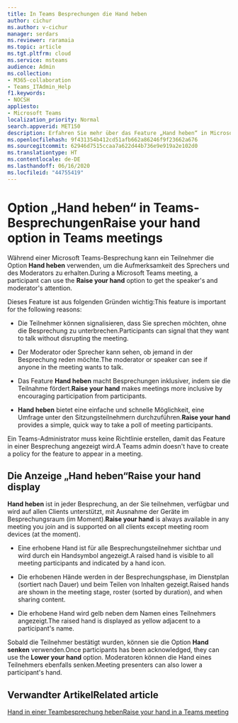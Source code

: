 ```yaml
---
title: In Teams Besprechungen die Hand heben
author: cichur
ms.author: v-cichur
manager: serdars
ms.reviewer: raramaia
ms.topic: article
ms.tgt.pltfrm: cloud
ms.service: msteams
audience: Admin
ms.collection:
- M365-collaboration
- Teams_ITAdmin_Help
f1.keywords:
- NOCSH
appliesto:
- Microsoft Teams
localization_priority: Normal
search.appverid: MET150
description: Erfahren Sie mehr über das Feature „Hand heben“ in Microsoft Teams-Besprechungen.
ms.openlocfilehash: 9f431354b412cd51afb662a86246f9f23662a676
ms.sourcegitcommit: 62946d7515ccaa7a622d44b736e9e919a2e102d0
ms.translationtype: HT
ms.contentlocale: de-DE
ms.lasthandoff: 06/16/2020
ms.locfileid: "44755419"
---
```

# <a name="raise-your-hand-option-in-teams-meetings"></a><span data-ttu-id="0297d-103">Option „Hand heben“ in Teams-Besprechungen</span><span class="sxs-lookup"><span data-stu-id="0297d-103">Raise your hand option in Teams meetings</span></span>

<span data-ttu-id="0297d-104">Während einer Microsoft Teams-Besprechung kann ein Teilnehmer die Option **Hand heben** verwenden, um die Aufmerksamkeit des Sprechers und des Moderators zu erhalten.</span><span class="sxs-lookup"><span data-stu-id="0297d-104">During a Microsoft Teams meeting, a participant can use the **Raise your hand** option to get the speaker's and moderator's attention.</span></span>

<span data-ttu-id="0297d-105">Dieses Feature ist aus folgenden Gründen wichtig:</span><span class="sxs-lookup"><span data-stu-id="0297d-105">This feature is important for the following reasons:</span></span>

- <span data-ttu-id="0297d-106">Die Teilnehmer können signalisieren, dass Sie sprechen möchten, ohne die Besprechung zu unterbrechen.</span><span class="sxs-lookup"><span data-stu-id="0297d-106">Participants can signal that they want to talk without disrupting the meeting.</span></span>

- <span data-ttu-id="0297d-107">Der Moderator oder Sprecher kann sehen, ob jemand in der Besprechung reden möchte.</span><span class="sxs-lookup"><span data-stu-id="0297d-107">The moderator or speaker can see if anyone in the meeting wants to talk.</span></span>  

- <span data-ttu-id="0297d-108">Das Feature **Hand heben** macht Besprechungen inklusiver, indem sie die Teilnahme fördert.</span><span class="sxs-lookup"><span data-stu-id="0297d-108">**Raise your hand** makes meetings more inclusive by encouraging participation from participants.</span></span>

- <span data-ttu-id="0297d-109">**Hand heben** bietet eine einfache und schnelle Möglichkeit, eine Umfrage unter den Sitzungsteilnehmern durchzuführen.</span><span class="sxs-lookup"><span data-stu-id="0297d-109">**Raise your hand** provides a simple, quick way to take a poll of meeting participants.</span></span>

<span data-ttu-id="0297d-110">Ein Teams-Administrator muss keine Richtlinie erstellen, damit das Feature in einer Besprechung angezeigt wird.</span><span class="sxs-lookup"><span data-stu-id="0297d-110">A Teams admin doesn't have to create a policy for the feature to appear in a meeting.</span></span>

## <a name="raise-your-hand-display"></a><span data-ttu-id="0297d-111">Die Anzeige „Hand heben“</span><span class="sxs-lookup"><span data-stu-id="0297d-111">Raise your hand display</span></span>

<span data-ttu-id="0297d-112">**Hand heben** ist in jeder Besprechung, an der Sie teilnehmen, verfügbar und wird auf allen Clients unterstützt, mit Ausnahme der Geräte im Besprechungsraum (im Moment).</span><span class="sxs-lookup"><span data-stu-id="0297d-112">**Raise your hand** is always available in any meeting you join and is supported on all clients except meeting room devices (at the moment).</span></span>

- <span data-ttu-id="0297d-113">Eine erhobene Hand ist für alle Besprechungsteilnehmer sichtbar und wird durch ein Handsymbol angezeigt.</span><span class="sxs-lookup"><span data-stu-id="0297d-113">A raised hand is visible to all meeting participants and indicated by a hand icon.</span></span>

- <span data-ttu-id="0297d-114">Die erhobenen Hände werden in der Besprechungsphase, im Dienstplan (sortiert nach Dauer) und beim Teilen von Inhalten gezeigt.</span><span class="sxs-lookup"><span data-stu-id="0297d-114">Raised hands are shown in the meeting stage, roster (sorted by duration), and when sharing content.</span></span>

- <span data-ttu-id="0297d-115">Die erhobene Hand wird gelb neben dem Namen eines Teilnehmers angezeigt.</span><span class="sxs-lookup"><span data-stu-id="0297d-115">The raised hand is displayed as yellow adjacent to a participant's name.</span></span>

<span data-ttu-id="0297d-116">Sobald die Teilnehmer bestätigt wurden, können sie die Option **Hand senken** verwenden.</span><span class="sxs-lookup"><span data-stu-id="0297d-116">Once participants has been acknowledged, they can use the **Lower your hand** option.</span></span> <span data-ttu-id="0297d-117">Moderatoren können die Hand eines Teilnehmers ebenfalls senken.</span><span class="sxs-lookup"><span data-stu-id="0297d-117">Meeting presenters can also lower a participant's hand.</span></span>

## <a name="related-article"></a><span data-ttu-id="0297d-118">Verwandter Artikel</span><span class="sxs-lookup"><span data-stu-id="0297d-118">Related article</span></span>

[<span data-ttu-id="0297d-119">Hand in einer Teambesprechung heben</span><span class="sxs-lookup"><span data-stu-id="0297d-119">Raise your hand in a Teams meeting</span></span>](https://support.office.com/article/raise-your-hand-in-a-teams-meeting-bb2dd8e1-e6bd-43a6-85cf-30822667b372?ui=en-US&rs=en-US&ad=US)
